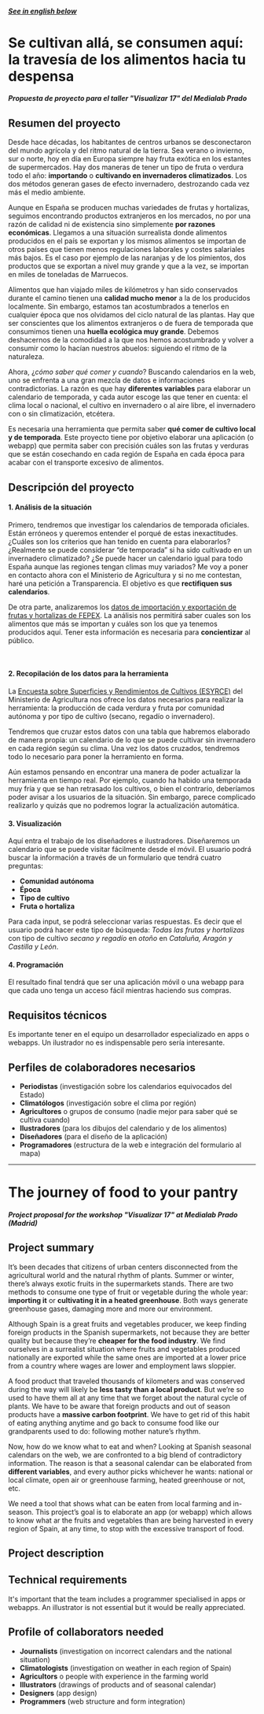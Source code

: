 ##### [See in english below](#the-journey-of-food-to-your-pantry)


# Se cultivan allá, se consumen aquí: la travesía de los alimentos hacia tu despensa
##### Propuesta de proyecto para el taller "Visualizar 17" del Medialab Prado


## Resumen del proyecto
Desde hace décadas, los habitantes de centros urbanos se desconectaron del mundo agrícola y del ritmo natural de la tierra. Sea verano o invierno, sur o norte, hoy en día en Europa siempre hay fruta exótica en los estantes de supermercados. Hay dos maneras de tener un tipo de fruta o verdura todo el año: **importando** o **cultivando en invernaderos climatizados**. Los dos métodos generan gases de efecto invernadero, destrozando cada vez más el medio ambiente.

Aunque en España se producen muchas variedades de frutas y hortalizas, seguimos encontrando productos extranjeros en los mercados, no por una razón de calidad ni de existencia sino simplemente **por razones económicas**. Llegamos a una situación surrealista donde alimentos producidos en el país se exportan y los mismos alimentos se importan de otros países que tienen menos regulaciones laborales y costes salariales más bajos. Es el caso por ejemplo de las naranjas y de los pimientos, dos productos que se exportan a nivel muy grande y que a la vez, se importan en miles de toneladas de Marruecos.

Alimentos que han viajado miles de kilómetros y han sido conservados durante el camino tienen una **calidad mucho menor** a la de los producidos localmente. Sin embargo, estamos tan acostumbrados a tenerlos en cualquier época que nos olvidamos del ciclo natural de las plantas. Hay que ser conscientes que los alimentos extranjeros o de fuera de temporada que consumimos tienen una **huella ecológica muy grande**. Debemos deshacernos de la comodidad a la que nos hemos acostumbrado y volver a consumir como lo hacían nuestros abuelos: siguiendo el ritmo de la naturaleza.

Ahora, ¿*cómo saber qué comer y cuando*? Buscando calendarios en la web, uno se enfrenta a una gran mezcla de datos e informaciones contradictorias. La razón es que hay **diferentes variables** para elaborar un calendario de temporada, y cada autor escoge las que tener en cuenta: el clima local o nacional, el cultivo en invernadero o al aire libre, el invernadero con o sin climatización, etcétera.

Es necesaria una herramienta que permita saber **qué comer de cultivo local y de temporada**. Este proyecto tiene por objetivo elaborar una aplicación (o webapp) que permita saber con precisión cuáles son las frutas y verduras que se están cosechando en cada región de España en cada época para acabar con el transporte excesivo de alimentos.

## Descripción del proyecto

#### 1. Análisis de la situación
Primero, tendremos que investigar los calendarios de temporada oficiales. Están erróneos y queremos entender el porqué de estas inexactitudes. ¿Cuáles son los criterios que han tenido en cuenta para elaborarlos? ¿Realmente se puede considerar “de temporada” si ha sido cultivado en un invernadero climatizado? ¿Se puede hacer un calendario igual para todo España aunque las regiones tengan climas muy variados? Me voy a poner en contacto ahora con el Ministerio de Agricultura y si no me contestan, haré una petición a Transparencia. El objetivo es que **rectifiquen sus calendarios**.
 
De otra parte, analizaremos los [datos de importación y exportación de frutas y hortalizas de FEPEX](http://www.fepex.es/datos-del-sector/exportacion-importacion-espa%C3%B1ola-frutas-hortalizas). La análisis nos permitirá saber cuales son los alimentos que más se importan y cuáles son los que ya tenemos producidos aquí. Tener esta información es necesaria para **concientizar** al público.

  
#### 2. Recopilación de los datos para la herramienta
La [Encuesta sobre Superficies y Rendimientos de Cultivos (ESYRCE)](http://www.mapama.gob.es/es/estadistica/temas/estadisticas-agrarias/espana2016web_tcm7-452544.pdf ) del Ministerio de Agricultura nos ofrece los datos necesarios para realizar la herramienta: la producción de cada verdura y fruta por comunidad autónoma y por tipo de cultivo (secano, regadío o invernadero). 
 
Tendremos que cruzar estos datos con una tabla que habremos elaborado de manera propia: un calendario de lo que se puede cultivar sin invernadero en cada región según su clima. Una vez los datos cruzados, tendremos todo lo necesario para poner la herramiento en forma.
 
Aún estamos pensando en encontrar una manera de poder actualizar la herramienta en tiempo real. Por ejemplo, cuando ha habido una temporada muy fría y que se han retrasado los cultivos, o bien el contrario, deberíamos poder avisar a los usuarios de la situación. Sin embargo, parece complicado realizarlo y quizás que no podremos lograr la actualización automática.


#### 3. Visualización
Aquí entra el trabajo de los diseñadores e ilustradores. Diseñaremos un calendario que se puede visitar fácilmente desde el móvil. El usuario podrá buscar la información a través de un formulario que tendrá cuatro preguntas:
- **Comunidad autónoma**
- **Época**
- **Tipo de cultivo**
- **Fruta o hortaliza**
 
Para cada input, se podrá seleccionar varias respuestas. Es decir que el usuario podrá hacer este tipo de búsqueda: *Todas las frutas y hortalizas* con tipo de cultivo *secano y regadío* en *otoño* en *Cataluña, Aragón y Castilla y León*.


#### 4. Programación
El resultado final tendrá que ser una aplicación móvil o una webapp para que cada uno tenga un acceso fácil mientras haciendo sus compras.


## Requisitos técnicos
Es importante tener en el equipo un desarrollador especializado en apps o webapps. Un ilustrador no es indispensable pero sería interesante.


## Perfiles de colaboradores necesarios
- **Periodistas** (investigación sobre los calendarios equivocados del Estado)
- **Climatólogos** (investigación sobre el clima por región)
- **Agricultores** o grupos de consumo (nadie mejor para saber qué se cultiva cuando)
- **Ilustradores** (para los dibujos del calendario y de los alimentos)
- **Diseñadores** (para el diseño de la aplicación)
- **Programadores** (estructura de la web e integración del formulario al mapa)


----------------------------------------------------------------------------------------------------



# The journey of food to your pantry
##### Project proposal for the workshop "Visualizar 17" at Medialab Prado (Madrid)

## Project summary
It’s been decades that citizens of urban centers disconnected from the agricultural world and the natural rhythm of plants. Summer or winter, there’s always exotic fruits in the supermarkets stands. There are two methods to consume one type of fruit or vegetable during the whole year: **importing it** or **cultivating it in a heated greenhouse**. Both ways generate greenhouse gases, damaging more and more our environment.

Although Spain is a great fruits and vegetables producer, we keep finding foreign products in the Spanish supermarkets, not because they are better quality but because they’re **cheaper for the food industry**. We find ourselves in a surrealist situation where fruits and vegetables produced nationally are exported while the same ones are imported at a lower price from a country where wages are lower and employment laws sloppier.

A food product that traveled thousands of kilometers and was conserved during the way will likely be **less tasty than a local product**. But we’re so used to have them all at any time that we forget about the natural cycle of plants. We have to be aware that foreign products and out of season products have a **massive carbon footprint**. We have to get rid of this habit of eating anything anytime and go back to consume food like our grandparents used to do: following mother nature’s rhythm.

Now, how do we know what to eat and when? Looking at Spanish seasonal calendars on the web, we are confronted to a big blend of contradictory information. The reason is that a seasonal calendar can be elaborated from **different variables**, and every author picks whichever he wants: national or local climate, open air or greenhouse farming, heated greenhouse or not, etc.

We need a tool that shows what can be eaten from local farming and in-season. This project’s goal is to elaborate an app (or webapp) which allows to know what ar the fruits and vegetables than are being harvested in every region of Spain, at any time, to stop with the excessive transport of food.


## Project description


## Technical requirements
It's important that the team includes a programmer specialised in apps or webapps. An illustrator is not essential but it would be really appreciated.


## Profile of collaborators needed
- **Journalists** (investigation on incorrect calendars and the national situation)
- **Climatologists** (investigation on weather in each region of Spain)
- **Agricultors** o people with experience in the farming world
- **Illustrators** (drawings of products and of seasonal calendar)
- **Designers** (app design)
- **Programmers** (web structure and form integration)

